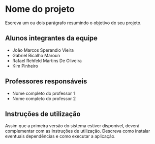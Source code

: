 # Nome do projeto

Escreva um ou dois parágrafo resumindo o objetivo do seu projeto.

## Alunos integrantes da equipe

* João Marcos Sperandio Vieira
* Gabriel Bicalho Maroun
* Rafael Rehfeld Martins De Oliveira
* Kim Pinheiro

## Professores responsáveis

* Nome completo do professor 1
* Nome completo do professor 2

## Instruções de utilização

Assim que a primeira versão do sistema estiver disponível, deverá complementar com as instruções de utilização. Descreva como instalar eventuais dependências e como executar a aplicação.

